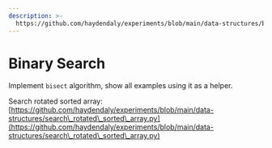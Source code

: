 ```yaml
---
description: >-
  https://github.com/haydendaly/experiments/blob/main/data-structures/binary_search.py
---
```


# Binary Search

Implement `bisect` algorithm, show all examples using it as a helper.

Search rotated sorted array: [https://github.com/haydendaly/experiments/blob/main/data-structures/search\_rotated\_sorted\_array.py](https://github.com/haydendaly/experiments/blob/main/data-structures/search\_rotated\_sorted\_array.py)
